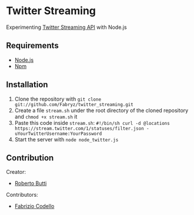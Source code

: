 Twitter Streaming
======

Experimenting [Twitter Streaming API](https://dev.twitter.com/docs/streaming-api/methods) with Node.js

Requirements
------------

* [Node.js](http://nodejs.org/)
* [Npm](http://npmjs.org/)

Installation
----------

1. Clone the repository with ``git clone git://github.com/Fabryz/twitter_streaming.git``
2. Create a file ``stream.sh`` under the root directory of the cloned repository and ``chmod +x stream.sh`` it
3. Paste this code inside ``stream.sh``:
``#!/bin/sh
curl -d @locations https://stream.twitter.com/1/statuses/filter.json -uYourTwitterUsername:YourPassword``
4. Start the server with ``node node_twitter.js``

Contribution
-------

Creator:

* [Roberto Butti](https://github.com/roberto-butti)

Contributors:

* [Fabrizio Codello](https://github.com/Fabryz)